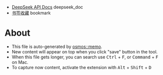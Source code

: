 - [DeepSeek API Docs](https://api-docs.deepseek.com/zh-cn/) deepseek_doc
- [书签收藏](https://nekonull.me/posts/llm_x_bookmark/) bookmark

# About

- This file is auto-generated by [osmos::memo](https://github.com/osmoscraft/osmosmemo).
- New content will appear on top when you click "save" button in the tool.
- When this file gets longer, you can search use <kbd>Ctrl</kbd> + <kbd>F</kbd>, or <kbd>Command</kbd> + <kbd>F</kbd> on Mac.
- To capture now content, activate the extension with <kbd>Alt</kbd> + <kbd>Shift</kbd> + <kbd>D</kbd>
